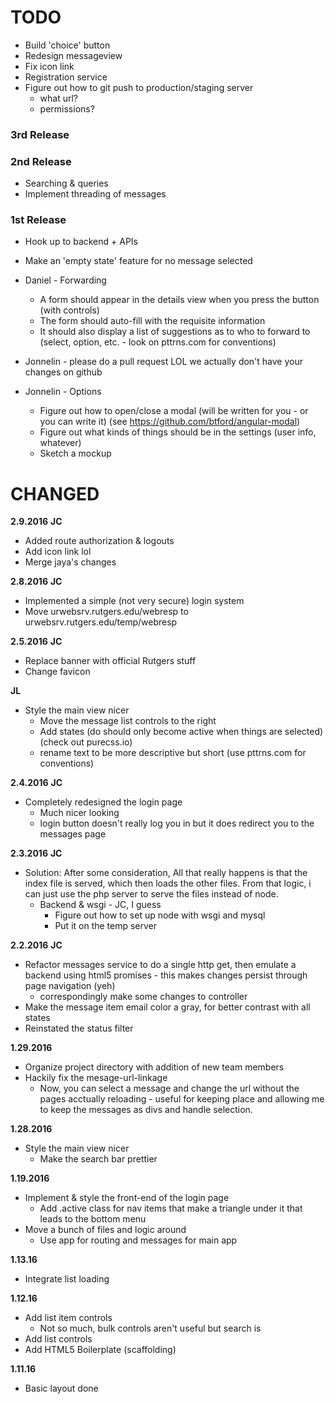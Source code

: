 # TODO

+ Build 'choice' button
+ Redesign messageview
+ Fix icon link
+ Registration service
+ Figure out how to git push to production/staging server
	- what url?
	- permissions?

### 3rd Release

### 2nd Release
+ Searching & queries
+ Implement threading of messages

### 1st Release

+ Hook up to backend + APIs
+ Make an 'empty state' feature for no message selected

+ Daniel - Forwarding
	- A form should appear in the details view when you press the button (with controls)
	- The form should auto-fill with the requisite information
	- It should also display a list of suggestions as to who to forward to (select, option, etc. - look on pttrns.com for conventions)

+ Jonnelin - please do a pull request LOL we actually don't have your changes on github
+ Jonnelin - Options
	- Figure out how to open/close a modal (will be written for you - or you can write it) (see https://github.com/btford/angular-modal)
	- Figure out what kinds of things should be in the settings (user info, whatever)
	- Sketch a mockup

# CHANGED

**2.9.2016**
__JC__
+ Added route authorization & logouts
+ Add icon link lol
+ Merge jaya's changes

**2.8.2016**
__JC__
+ Implemented a simple (not very secure) login system
+ Move urwebsrv.rutgers.edu/webresp to urwebsrv.rutgers.edu/temp/webresp

**2.5.2016**
__JC__
+ Replace banner with official Rutgers stuff
+ Change favicon

__JL__
+ Style the main view nicer
	- Move the message list controls to the right
	- Add states (do should only become active when things are selected) (check out purecss.io)
	- rename text to be more descriptive but short (use pttrns.com for conventions)

**2.4.2016**
__JC__
+ Completely redesigned the login page
	- Much nicer looking
	- login button doesn't really log you in but it does redirect you to the messages page

**2.3.2016**
__JC__
+ Solution: After some consideration, All that really happens is that the index file is served, which then loads the other files. From that logic, i can just use the php server to serve the files instead of node.
	+ Backend & wsgi - JC, I guess
		- Figure out how to set up node with wsgi and mysql
		- Put it on the temp server

**2.2.2016**
__JC__
+ Refactor messages service to do a single http get, then emulate a backend using html5 promises - this makes changes persist through page navigation (yeh)
	+ correspondingly make some changes to controller
+ Make the message item email color a gray, for better contrast with all states
+ Reinstated the status filter

**1.29.2016**
+ Organize project directory with addition of new team members
+ Hackily fix the mesage-url-linkage
	+ Now, you can select a message and change the url without the pages acctually reloading - useful for keeping place and allowing me to keep the messages as divs and handle selection.

**1.28.2016**
+ Style the main view nicer
	+ Make the search bar prettier

**1.19.2016**
+ Implement & style the front-end of the login page
	+ Add .active class for nav items that make a triangle under it that leads to the bottom menu
+ Move a bunch of files and logic around
	- Use app for routing and messages for main app

**1.13.16**
+ Integrate list loading

**1.12.16**
+ Add list item controls
    - Not so much, bulk controls aren't useful but search is
+ Add list controls
+ Add HTML5 Boilerplate (scaffolding)

**1.11.16**
+ Basic layout done
